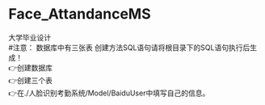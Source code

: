 # Face_AttandanceMS
大学毕业设计  
#注意：
数据库中有三张表  创建方法SQL语句请将根目录下的SQL语句执行后生成！  
👉创建数据库  
👉创建三个表  
👉在./人脸识别考勤系统/Model/BaiduUser中填写自己的信息。  
